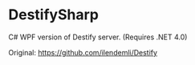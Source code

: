 DestifySharp
============

C# WPF version of Destify server.
(Requires .NET 4.0)

Original: https://github.com/ilendemli/Destify
